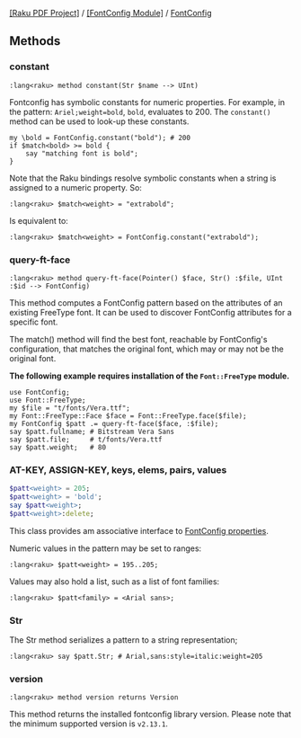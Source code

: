 [[Raku PDF Project]](https://pdf-raku.github.io)
 / [[FontConfig Module]](https://pdf-raku.github.io/FontConfig-raku)
 / [FontConfig](https://pdf-raku.github.io/FontConfig-raku/FontConfig)

Methods
-------

### constant

    :lang<raku> method constant(Str $name --> UInt)

Fontconfig has symbolic constants for numeric properties. For example, in the pattern: `Ariel;weight=bold`, `bold`, evaluates to 200. The `constant()` method can be used to look-up these constants.

    my \bold = FontConfig.constant("bold"); # 200
    if $match<bold> >= bold {
        say "matching font is bold";
    }

Note that the Raku bindings resolve symbolic constants when a string is assigned to a numeric property. So:

    :lang<raku> $match<weight> = "extrabold";

Is equivalent to:

    :lang<raku> $match<weight> = FontConfig.constant("extrabold");

### query-ft-face

    :lang<raku> method query-ft-face(Pointer() $face, Str() :$file, UInt :$id --> FontConfig)

This method computes a FontConfig pattern based on the attributes of an existing FreeType font. It can be used to discover FontConfig attributes for a specific font.

The match() method will find the best font, reachable by FontConfig's configuration, that matches the original font, which may or may not be the original font.

**The following example requires installation of the `Font::FreeType` module.**

    use FontConfig;
    use Font::FreeType;
    my $file = "t/fonts/Vera.ttf";
    my Font::FreeType::Face $face = Font::FreeType.face($file);
    my FontConfig $patt .= query-ft-face($face, :$file);
    say $patt.fullname; # Bitstream Vera Sans
    say $patt.file;     # t/fonts/Vera.ttf
    say $patt.weight;   # 80

### AT-KEY, ASSIGN-KEY, keys, elems, pairs, values

```raku
$patt<weight> = 205;
$patt<weight> = 'bold';
say $patt<weight>;
$patt<weight>:delete;
```

This class provides am associative interface to [FontConfig properties](https://www.freedesktop.org/software/fontconfig/fontconfig-user.html).

Numeric values in the pattern may be set to ranges:

    :lang<raku> $patt<weight> = 195..205;

Values may also hold a list, such as a list of font families:

    :lang<raku> $patt<family> = <Arial sans>;

### Str

The Str method serializes a pattern to a string representation;

    :lang<raku> say $patt.Str; # Arial,sans:style=italic:weight=205

### version

    :lang<raku> method version returns Version

This method returns the installed fontconfig library version. Please note that the minimum supported version is `v2.13.1`.

